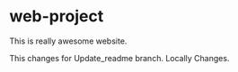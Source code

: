 # web-project

This is really awesome website.

This changes for Update_readme branch. Locally Changes.
